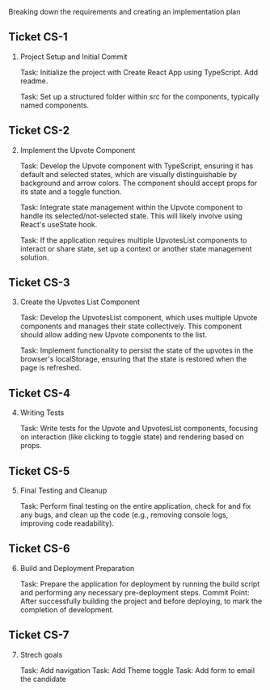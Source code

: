 Breaking down the requirements and creating an implementation plan

## Ticket CS-1
1. Project Setup and Initial Commit

    Task: Initialize the project with Create React App using TypeScript. Add readme.

    Task: Set up a structured folder within src for the components, typically named components.

## Ticket CS-2
2. Implement the Upvote Component

    Task: Develop the Upvote component with TypeScript, ensuring it has default and selected states, which are visually distinguishable by background and arrow colors. The component should accept props for its state and a toggle function.

    Task: Integrate state management within the Upvote component to handle its selected/not-selected state. This will likely involve using React's useState hook.

    Task: If the application requires multiple UpvotesList components to interact or share state, set up a context or another state management solution.

## Ticket CS-3
3. Create the Upvotes List Component

    Task: Develop the UpvotesList component, which uses multiple Upvote components and manages their state collectively. This component should allow adding new Upvote components to the list.

    Task: Implement functionality to persist the state of the upvotes in the browser's localStorage, ensuring that the state is restored when the page is refreshed.

## Ticket CS-4
4. Writing Tests

    Task: Write tests for the Upvote and UpvotesList components, focusing on interaction (like clicking to toggle state) and rendering based on props.

## Ticket CS-5
5. Final Testing and Cleanup

    Task: Perform final testing on the entire application, check for and fix any bugs, and clean up the code (e.g., removing console logs, improving code readability).

## Ticket CS-6
6. Build and Deployment Preparation

    Task: Prepare the application for deployment by running the build script and performing any necessary pre-deployment steps.
    Commit Point: After successfully building the project and before deploying, to mark the completion of development.

## Ticket CS-7
7. Strech goals 

    Task: Add navigation
    Task: Add Theme toggle
    Task: Add form to email the candidate